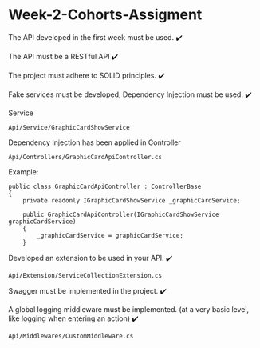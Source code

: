 # Week-2-Cohorts-Assigment

The API developed in the first week must be used. ✔️

The API must be a RESTful API ✔️

The project must adhere to SOLID principles. ✔️

Fake services must be developed, Dependency Injection must be used. ✔️

Service
```
Api/Service/GraphicCardShowService
```
Dependency Injection has been applied in Controller
```
Api/Controllers/GraphicCardApiController.cs
```

Example:
```
public class GraphicCardApiController : ControllerBase
{
    private readonly IGraphicCardShowService _graphicCardService;

    public GraphicCardApiController(IGraphicCardShowService graphicCardService)
    {
        _graphicCardService = graphicCardService;
    }
```

Developed an extension to be used in your API. ✔️
```
Api/Extension/ServiceCollectionExtension.cs
```

Swagger must be implemented in the project. ✔️

A global logging middleware must be implemented. (at a very basic level, like logging when entering an action) ✔️
```
Api/Middlewares/CustomMiddleware.cs
```


